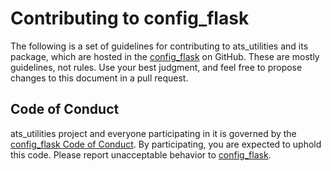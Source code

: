 # Contributing to config_flask

The following is a set of guidelines for contributing to ats_utilities and its package, which are hosted in the [config_flask](https://github.com/vroncevic/config_flask) on GitHub. These are mostly guidelines, not rules. Use your best judgment, and feel free to propose changes to this document in a pull request.

## Code of Conduct

ats_utilities project and everyone participating in it is governed by the [config_flask Code of Conduct](CODE_OF_CONDUCT.md). By participating, you are expected to uphold this code. Please report unacceptable behavior to [config_flask](mailto:elektron.ronca@gmail.com).
